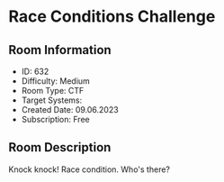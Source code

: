 ﻿# Race Conditions Challenge

## Room Information
- ID: 632
- Difficulty: Medium
- Room Type: CTF
- Target Systems: 
- Created Date: 09.06.2023
- Subscription: Free

## Room Description
Knock knock! Race condition. Who's there?
